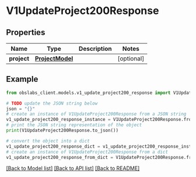 # V1UpdateProject200Response


## Properties

Name | Type | Description | Notes
------------ | ------------- | ------------- | -------------
**project** | [**ProjectModel**](ProjectModel.md) |  | [optional] 

## Example

```python
from obslabs_client.models.v1_update_project200_response import V1UpdateProject200Response

# TODO update the JSON string below
json = "{}"
# create an instance of V1UpdateProject200Response from a JSON string
v1_update_project200_response_instance = V1UpdateProject200Response.from_json(json)
# print the JSON string representation of the object
print(V1UpdateProject200Response.to_json())

# convert the object into a dict
v1_update_project200_response_dict = v1_update_project200_response_instance.to_dict()
# create an instance of V1UpdateProject200Response from a dict
v1_update_project200_response_from_dict = V1UpdateProject200Response.from_dict(v1_update_project200_response_dict)
```
[[Back to Model list]](../README.md#documentation-for-models) [[Back to API list]](../README.md#documentation-for-api-endpoints) [[Back to README]](../README.md)


